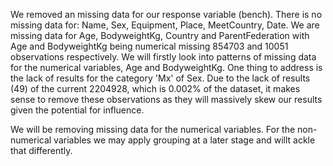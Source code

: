 We removed an missing data for our response variable (bench).
There is no missing data for: Name, Sex, Equipment, Place, MeetCountry, Date.
We are missing data for Age, BodyweightKg, Country and ParentFederation with Age and BodyweightKg being numerical missing 854703 and 10051 observations respectively.
We will firstly look into patterns of missing data for the numerical variables, Age and BodyweightKg.
One thing to address is the lack of results for the category 'Mx' of Sex. Due to the lack of results (49) of the current 2204928, which is 0.002% of the dataset, it makes sense to remove these observations as they will 
massively skew our results given the potential for influence.

We will be removing missing data for the numerical variables. For the non-numerical variables we may apply grouping at a later stage and willt ackle that differently.
